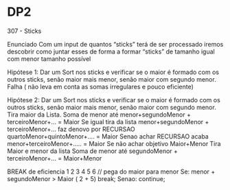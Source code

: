 # DP2



307 - Sticks

Enunciado
Com um input de quantos “sticks” terá de ser processado iremos descobrir como juntar esses de forma a formar “sticks” de tamanho igual com menor tamanho possível

Hipótese 1: Dar um Sort nos sticks e verificar se o maior é formado com os outros sticks, senão maior mais menor, senão maior com segundo menor.
          Falha ( não leva em conta as somas irregulares e pouco eficiente)
          
Hipótese 2: Dar um Sort nos sticks e verificar se o maior é formado com os outros sticks, senão maior mais menor, senão maior com segundo menor.
          Tira maior da Lista.
          Soma de menor até menor+segundoMenor + terceiroMenor+... = Maior
          Se igual
                    tira da lista menor+segundoMenor + terceiroMenor+...
                    faz denovo por RECURSAO
                    quartoMenor+quintoMenor+.... = Maior
                              Senao achar RECURSAO acaba
          menor+terceiroMenor+..... = Maior
          Se não achar
                    objetivo Maior+Menor
                              Tira Maior e menor da lista
                               Soma de menor até segundoMenor + terceiroMenor+... = Maior+Menor
                               
BREAK de eficiencia
1 2 3 4 5 6
// pega do maior para menor
Se: menor + segundoMenor > Maior ( 2 + 5)
  break;
Senao:
  continue;

